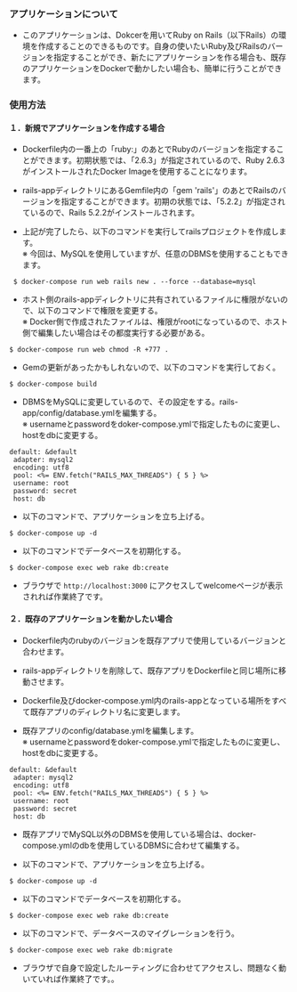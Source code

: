 ### アプリケーションについて
- このアプリケーションは、Dokcerを用いてRuby on Rails（以下Rails）の環境を作成することのできるものです。自身の使いたいRuby及びRailsのバージョンを指定することができ、新たにアプリケーションを作る場合も、既存のアプリケーションをDockerで動かしたい場合も、簡単に行うことができます。


### 使用方法

#### １．新規でアプリケーションを作成する場合
- Dockerfile内の一番上の「ruby:」のあとでRubyのバージョンを指定することができます。初期状態では、「2.6.3」が指定されているので、Ruby 2.6.3がインストールされたDocker Imageを使用することになります。

- rails-appディレクトリにあるGemfile内の「gem 'rails'」のあとでRailsのバージョンを指定することができます。初期の状態では、「5.2.2」が指定されているので、Rails 5.2.2がインストールされます。

- 上記が完了したら、以下のコマンドを実行してrailsプロジェクトを作成します。   
※ 今回は、MySQLを使用していますが、任意のDBMSを使用することもできます。

```
 $ docker-compose run web rails new . --force --database=mysql
 ```

 - ホスト側のrails-appディレクトリに共有されているファイルに権限がないので、以下のコマンドで権限を変更する。   
 ※ Docker側で作成されたファイルは、権限がrootになっているので、ホスト側で編集したい場合はその都度実行する必要がある。

 ```
 $ docker-compose run web chmod -R +777 .
 ```
 
 - Gemの更新があったかもしれないので、以下のコマンドを実行しておく。
 
 ```
 $ docker-compose build
 ```

 - DBMSをMySQLに変更しているので、その設定をする。rails-app/config/database.ymlを編集する。   
 ※ usernameとpasswordをdoker-compose.ymlで指定したものに変更し、hostをdbに変更する。
 
 ```
 default: &default
  adapter: mysql2
  encoding: utf8
  pool: <%= ENV.fetch("RAILS_MAX_THREADS") { 5 } %>
  username: root
  password: secret
  host: db
 ```

- 以下のコマンドで、アプリケーションを立ち上げる。

```
$ docker-compose up -d
```

- 以下のコマンドでデータベースを初期化する。

```
$ docker-compose exec web rake db:create
```

- ブラウザで `http://localhost:3000` にアクセスしてwelcomeページが表示されれば作業終了です。

#### ２．既存のアプリケーションを動かしたい場合
- Dockerfile内のrubyのバージョンを既存アプリで使用しているバージョンと合わせます。

- rails-appディレクトリを削除して、既存アプリをDockerfileと同じ場所に移動させます。

- Dockerfile及びdocker-compose.yml内のrails-appとなっている場所をすべて既存アプリのディレクトリ名に変更します。

- 既存アプリのconfig/database.ymlを編集します。  
 ※ usernameとpasswordをdoker-compose.ymlで指定したものに変更し、hostをdbに変更する。
 
 ```
 default: &default
  adapter: mysql2
  encoding: utf8
  pool: <%= ENV.fetch("RAILS_MAX_THREADS") { 5 } %>
  username: root
  password: secret
  host: db
 ```

 - 既存アプリでMySQL以外のDBMSを使用している場合は、docker-compose.ymlのdbを使用しているDBMSに合わせて編集する。

- 以下のコマンドで、アプリケーションを立ち上げる。

```
$ docker-compose up -d
```

- 以下のコマンドでデータベースを初期化する。

```
$ docker-compose exec web rake db:create
```

- 以下のコマンドで、データベースのマイグレーションを行う。

```
$ docker-compose exec web rake db:migrate
```

- ブラウザで自身で設定したルーティングに合わせてアクセスし、問題なく動いていれば作業終了です。。